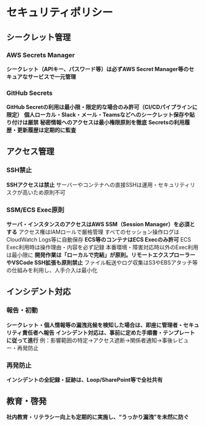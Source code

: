 # セキュリティポリシー

## シークレット管理
### AWS Secrets Manager
**シークレット（APIキー、パスワード等）は必ずAWS Secret Manager等のセキュアなサービスで一元管理**

### GitHub Secrets
**GitHub Secretの利用は最小限・限定的な場合のみ許可（CI/CDパイプラインに限定）**
**個人ローカル・Slack・メール・Teamsなどへのシークレット保存や貼り付けは厳禁**
**秘密情報へのアクセスは最小権限原則を徹底**
**Secretsの利用履歴・更新履歴は定期的に監査**

## アクセス管理
### SSH禁止
**SSHアクセスは禁止**
サーバーやコンテナへの直接SSHは運用・セキュリティリスクが高いため原則不可

### SSM/ECS Exec原則
**サーバ・インスタンスのアクセスはAWS SSM（Session Manager）を必須とする**
アクセス権はIAMロールで厳格管理
すべてのセッション操作ログはCloudWatch Logs等に自動保存
**ECS等のコンテナはECS Execのみ許可**
ECS Exec利用時は操作理由・内容を必ず記録
本番環境・障害対応時以外のExec利用は最小限に
**開発作業は「ローカルで完結」が原則。リモートエクスプローラーやVSCode SSH拡張も原則禁止**
ファイル転送やログ収集はS3やEBSアタッチ等の仕組みを利用し、人手介入は最小化

## インシデント対応
### 報告・初動
**シークレット・個人情報等の漏洩兆候を検知した場合は、即座に管理者・セキュリティ責任者へ報告**
**インシデント対応は、事前に定めた手順書・テンプレートに従って進行**
例：影響範囲の特定→アクセス遮断→関係者通知→事後レビュー・再発防止

### 再発防止
**インシデントの全記録・証跡は、Loop/SharePoint等で全社共有**

## 教育・啓発
**社内教育・リテラシー向上も定期的に実施し、“うっかり漏洩”を未然に防ぐ**
